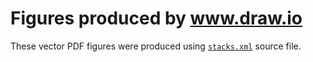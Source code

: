 # Figures produced by www.draw.io

These vector PDF figures were produced using
[`stacks.xml`](stacks.xml) source file.
